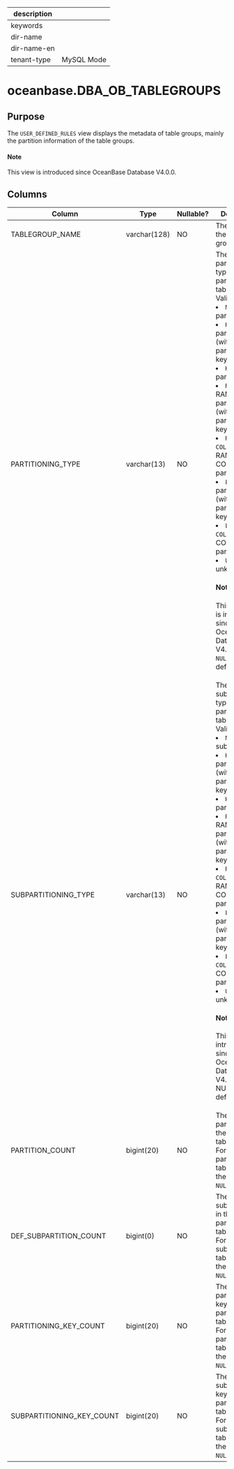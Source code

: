 | description ||
|---|---|
| keywords ||
| dir-name ||
| dir-name-en ||
| tenant-type | MySQL Mode |

# oceanbase.DBA_OB_TABLEGROUPS

## Purpose

The `USER_DEFINED_RULES` view displays the metadata of table groups, mainly the partition information of the table groups.

<main id="notice" type='explain'>
  <h4>Note</h4>
  <p>This view is introduced since OceanBase Database V4.0.0. </p>
</main>

## Columns

| Column | Type | Nullable? | Description |
|---------------------------|--------------|------------|--------------------------------------------------------------------------------------------------------|
| TABLEGROUP_NAME | varchar(128) | NO | The name of the table group. |
| PARTITIONING_TYPE | varchar(13) | NO | The partitioning type of the partitioned table group. Valid values: <li> `NONE`: non-partitioning   <li> `HASH`: HASH partitioning (with a single partitioning key)   <li> `KEY`: KEY partitioning   <li> `RANGE`: RANGE partitioning (with a single partitioning key)   <li> `RANGE COLUMNS`: RANGE COLUMNS partitioning   <li> `LIST`: LIST partitioning (with a single partitioning key)   <li> `LIST COLUMNS`: LIST COLUMNS partitioning   <li> `UNKNOWN`: an unknown type<main id="notice" type='explain'><h4>Note</h4><p>This conlumn is introduced since OceanBase Database V4.2.0 and is `NULL` by default.</p></main> |
| SUBPARTITIONING_TYPE | varchar(13) | NO | The subpartitioning type of the partitioned table group. Valid values: <li> `NONE`: non-subpartitioning   <li> `HASH`: HASH partitioning (with a single partitioning key)   <li> `KEY`: KEY partitioning   <li> `RANGE`: RANGE partitioning (with a single partitioning key)   <li> `RANGE COLUMNS`: RANGE COLUMNS partitioning   <li> `LIST`: LIST partitioning (with a single partitioning key)   <li> `LIST COLUMNS`: LIST COLUMNS partitioning   <li> `UNKNOWN`: an unknown type<main id="notice" type='explain'><h4>Note</h4><p>This column is introduced since OceanBase Database V4.2.0 and is NULL by default.</p></main> |
| PARTITION_COUNT | bigint(20) | NO | The number of partitions in the partitioned table group. For a non-partitioned table group, the value is `NULL`. |
| DEF_SUBPARTITION_COUNT | bigint(0) | NO | The number of subpartitions in the partitioned table group. For a non-subpartitioned table group, the value is `NULL`. |
| PARTITIONING_KEY_COUNT | bigint(20) | NO | The number of partitioning keys for the partitioned table group. For a non-partitioned table group, the value is `NULL`. |
| SUBPARTITIONING_KEY_COUNT | bigint(20) | NO | The number of subpartitioning keys for the partitioned table group. For a non-subpartitioned table group, the value is `NULL`. |
